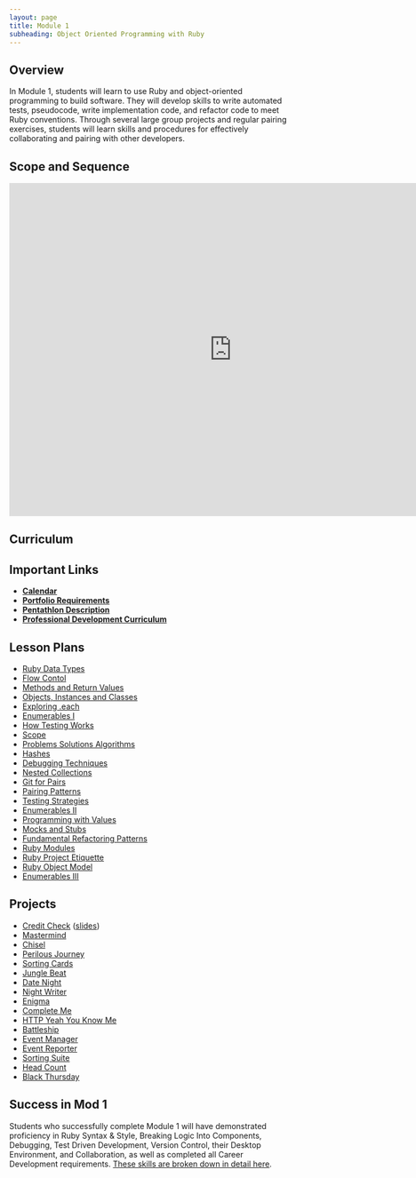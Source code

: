 ```yaml
---
layout: page
title: Module 1
subheading: Object Oriented Programming with Ruby
---
```


## Overview

In Module 1, students will learn to use Ruby and object-oriented programming to build software. They will develop skills to write automated tests, pseudocode, write implementation code, and refactor code to meet Ruby conventions. Through several large group projects and regular pairing exercises, students will learn skills and procedures for effectively collaborating and pairing with other developers.

## Scope and Sequence

<iframe src="https://calendar.google.com/calendar/embed?src=casimircreative.com_59k8msrrc2ddhcv787vubvp0s4@group.calendar.google.com&ctz=America/Denver&mode=week" style="border: 0" width="800" height="600" frameborder="0" scrolling="no"></iframe>

## Curriculum
<!--
<ul class="outlines">
  <a href="weekly_outlines/week_1">
    <li class="outline">
    Week 1
    </li>
  </a>
  <a href="weekly_outlines/week_2">
    <li class="outline">
    Week 2
    </li>
  </a>
  <a href="weekly_outlines/week_3">
    <li class="outline">
    Week 3
    </li>
  </a>
  <a href="weekly_outlines/week_4">
    <li class="outline">
    Week 4
    </li>
  </a>
  <a href="weekly_outlines/week_5">
    <li class="outline">
    Week 5
    </li>
  </a>
  <a href="weekly_outlines/week_6">
    <li class="outline">
    Week 6
    </li>
  </a>
</ul>
-->

## Important Links

*   [__Calendar__](http://bit.ly/2k6ksyH)
*   [__Portfolio Requirements__](portfolios)
*   [__Pentathlon Description__](pentathlon)
*   [__Professional Development Curriculum__](https://github.com/turingschool/career-development-curriculum/tree/master/module_one)

## Lesson Plans

* [Ruby Data Types](./lessons/ruby_data_types)
* [Flow Contol](./lessons/flow_control)
* [Methods and Return Values](./lessons/methods_and_return_values)
* [Objects, Instances and Classes](./lessons/objects_classes_instances)
* [Exploring .each](./lessons/exploring_each)
* [Enumerables I](./lessons/beginner_enumerables)
* [How Testing Works](./lessons/how_testing_works)
* [Scope](./lessons/intro_to_scope)
* [Problems Solutions Algorithms](./lessons/problems_solutions_algorithms)
* [Hashes](./lessons/introducing_hashes)
* [Debugging Techniques](./lessons/debugging_techniques)
* [Nested Collections](./lessons/nested_collections)
* [Git for Pairs](./lessons/git_for_pairs_new)
* [Pairing Patterns](./lessons/pairing_patterns)
* [Testing Strategies](./lessons/testing_strategies_1)
* [Enumerables II](./lessons/intermediate_enumerables)
* [Programming with Values]()
* [Mocks and Stubs](./lessons/mocks_stubs)
* [Fundamental Refactoring Patterns](./lessons/fundamental_refactoring_patterns)
* [Ruby Modules](./lessons/modules)
* [Ruby Project Etiquette](./lessons/ruby_project_etiquette)
* [Ruby Object Model](./lessons/ruby_object_model)
* [Enumerables III](./lessons/advanced_enumerables)


## Projects

* [Credit Check](./projects/credit_check.markdown) ([slides](./slides/credit_check))
* [Mastermind](./projects/mastermind)
* [Chisel](./projects/chisel)
* [Perilous Journey](./projects/perilous_journey)
* [Sorting Cards](./projects/sorting_cards)
* [Jungle Beat](./projects/jungle_beat)
* [Date Night](./projects/date_night)
* [Night Writer](./projects/night_writer)
* [Enigma](./projects/enigma)
* [Complete Me](./projects/complete_me)
* [HTTP Yeah You Know Me](./projects/http_yeah_you_know_me)
* [Battleship](./projects/battleship)
* [Event Manager](./projects/eventmanager)
* [Event Reporter](./projects/event_reporter)
* [Sorting Suite](./projects/sorting_suite)
* [Head Count](./projects/headcount)
* [Black Thursday](./projects/black_thursday)  

## Success in Mod 1

Students who successfully complete Module 1 will have demonstrated proficiency in Ruby Syntax & Style, Breaking Logic Into Components, Debugging, Test Driven Development, Version Control, their Desktop Environment, and Collaboration, as well as completed all Career Development requirements. [These skills are broken down in detail here](success).
